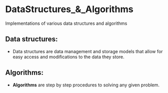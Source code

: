 # DataStructures_&_Algorithms
Implementations of various data structures and algorithms

## Data structures:
* Data structures are data management and storage models that allow for easy access and modifications to the data they store.
## Algorithms:
* **Algorithms** are step by step procedures to solving any given problem.
